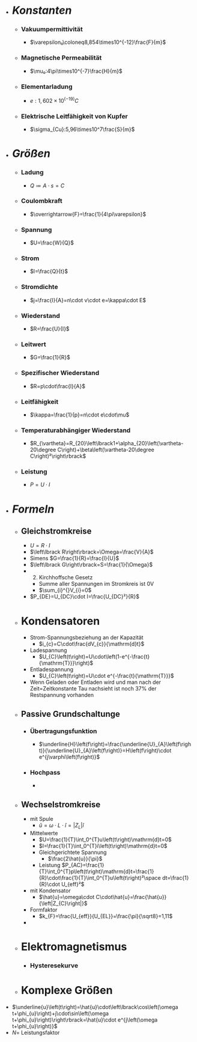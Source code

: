 - # ***Konstanten***
	- ### Vakuumpermittivität
		- $\varepsilon₀\coloneq8,854\times10^{-12}\frac{F}{m}$
	- ### Magnetische Permeabilität
		- $\mu₀:4\pi\times10^{-7}\frac{H}{m}$
	- ### Elementarladung
		- $e: 1,602 × 10^(-19) C$
	- ### Elektrische Leitfähigkeit von Kupfer
		- $\sigma_{Cu}:5,96\times10^7\frac{S}{m}$
- # ***Größen***
	- ### **Ladung**
		- $Q\coloneq A\cdot s=C$
	- ### **Coulombkraft**
		- $\overrightarrow{F}=\frac{1}{4\pi\varepsilon}$
	- ### **Spannung**
		- $U=\frac{W}{Q}$
	- ### **Strom**
    	- $I=\frac{Q}{t}$
	- ### **Stromdichte**
		- $j=\frac{I}{A}=n\cdot v\cdot e=\kappa\cdot E$
	- ### **Wiederstand**
		- $R=\frac{U}{I}$
	- ### **Leitwert**
		- $G=\frac{1}{R}$
	- ### **Spezifischer Wiederstand**
		- $R=p\cdot\frac{l}{A}$
	- ### **Leitfähigkeit**
		- $\kappa=\frac{1}{p}=n\cdot e\cdot\mu$
	- ### **Temperaturabhängiger Wiederstand**
		- $R_{\vartheta}=R_{20}\left\lbrack1+\alpha_{20}\left(\vartheta-20\degree C\right)+\beta\left(\vartheta-20\degree C\right)²\right\rbrack$
	- ### **Leistung**
		- $P=U\cdot I$
- # ***Formeln***
	- ## **Gleichstromkreise**
		- $U=R\cdot I$
		- $\left\lbrack R\right\rbrack=\Omega=\frac{V}{A}$
		- Simens $G=\frac{1}{R}=\frac{I}{U}$
		- $\left\lbrack G\right\rbrack=S=\frac{1}{\Omega}$
		- 2. Kirchhoffsche Gesetz
			- Summe aller Spannungen im Stromkreis ist 0V
			- $\sum_{i}^{}V_{i}=0$
		- $P_{DE}=U_{DC}\cdot I=\frac{U_{DC}²}{R}$
	- # **Kondensatoren**
		- Strom-Spannungsbeziehung an der Kapazität
			- $i_{c}=C\cdot\frac{dV_{c}}{\mathrm{d}t}$
		- Ladespannung
			- $U_{C}\left(t\right)=U\cdot\left(1-e^{-\frac{t}{\mathrm{T}}}\right)$
		- Entladespannung
			- $U_{C}\left(t\right)=U\cdot e^{-\frac{t}{\mathrm{T}}}$
		- Wenn Geladen oder Entladen wird und man nach der Zeit=Zeitkonstante Tau nachsieht ist noch 37% der Restspannung vorhanden
	- ## **Passive Grundschaltunge**
		- ### **Übertragungsfunktion**
			- $\underline{H}\left(f\right)=\frac{\underline{U}_{A}\left(f\right)}{\underline{U}_{A}\left(f\right)}=H\left(f\right)\cdot e^{j\varphi\left(f\right)}$
		- ### **Hochpass**
			-
	- ## **Wechselstromkreise**
		- mit Spule
			- $\hat{u}=\omega\cdot L\cdot\hat{i}=\left|Z_{L}\right|\hat{i}$
		- Mittelwerte
			- $U=\frac{1}{T}\int_0^{T}u\left(t\right)\mathrm{d}t=0$
			- $I=\frac{1}{T}\int_0^{T}i\left(t\right)\mathrm{d}t=0$
			- Gleichgerichtete Spannung
				- $\frac{2\hat{u}}{\pi}$
			- Leistung $P_{AC}=\frac{1}{T}\int_0^{T}p\left(t\right)\mathrm{d}t=\frac{1}{R}\cdot\frac{1}{T}\int_0^{T}u\left(t\right)²\space dt=\frac{1}{R}\cdot U_{eff}²$
		- mit Kondensator
			- $\hat{u}=\omega\cdot C\cdot\hat{u}=\frac{\hat{u}}{\left|Z_{C}\right|}$
		- Formfaktor
			- $k_{F}=\frac{U_{eff}}{U_{EL}}=\frac{\pi}{\sqrt8}=1,11$
		-
	- # **Elektromagnetismus**
		- ### Hysteresekurve
	- # **Komplexe Größen**
- $\underline{u}\left(t\right)=\hat{u}\cdot\left\lbrack\cos\left(\omega t+\phi_{u}\right)+j\cdot\sin\left(\omega t+\phi_{u}\right)\right\rbrack=\hat{u}\cdot e^{j\left(\omega t+\phi_{u}\right)}$
- $N=$ Leistungsfaktor
